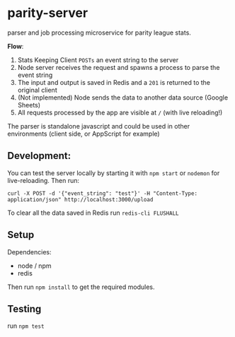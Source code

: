 parity-server
=============

parser and job processing microservice for parity league stats.

**Flow**:
  1. Stats Keeping Client `POSTs` an event string to the server
  2. Node server receives the request and spawns a process to parse the event string
  3. The input and output is saved in Redis and a `201` is returned to the original client
  4. (Not implemented) Node sends the data to another data source (Google Sheets)
  5. All requests processed by the app are visible at `/` (with live reloading!)

The parser is standalone javascript and could be used in other environments (client side, or AppScript for example)

Development:
------------
You can test the server locally by starting it with `npm start` or `nodemon` for live-reloading. Then run:

```
curl -X POST -d '{"event_string": "test"}' -H "Content-Type: application/json" http://localhost:3000/upload
```

To clear all the data saved in Redis run `redis-cli FLUSHALL`

Setup
-----

Dependencies:
  * node / npm
  * redis

Then run `npm install` to get the required modules.

Testing
-------
run `npm test`

